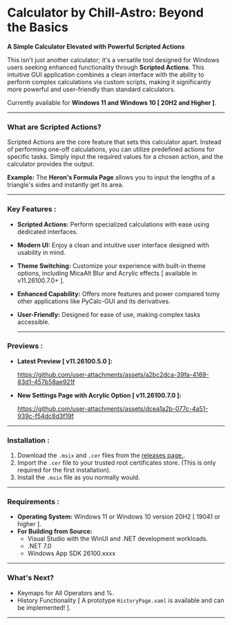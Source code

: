 # Calculator by Chill-Astro: Beyond the Basics

**A Simple Calculator Elevated with Powerful Scripted Actions**

This isn't just another calculator; it's a versatile tool designed for Windows users seeking enhanced functionality through **Scripted Actions**. This intuitive GUI application combines a clean interface with the ability to perform complex calculations via custom scripts, making it significantly more powerful and user-friendly than standard calculators.

Currently available for **Windows 11 and Windows 10 [ 20H2 and Higher ]**.

---

### What are Scripted Actions?

Scripted Actions are the core feature that sets this calculator apart. Instead of performing one-off calculations, you can utilize predefined actions for specific tasks. Simply input the required values for a chosen action, and the calculator provides the output.

**Example:** The **Heron's Formula Page** allows you to input the lengths of a triangle's sides and instantly get its area.

---

### Key Features :

* **Scripted Actions:** Perform specialized calculations with ease using dedicated interfaces.
* **Modern UI:** Enjoy a clean and intuitive user interface designed with usability in mind.
* **Theme Switching:** Customize your experience with built-in theme options, including MicaAlt Blur and Acrylic effects [ available in v11.26100.7.0+ ].
* **Enhanced Capability:** Offers more features and power compared tomy other applications like PyCalc-GUI and its derivatives.
* **User-Friendly:** Designed for ease of use, making complex tasks accessible.

  ---

### Previews :

* **Latest Preview [ v11.26100.5.0 ]:**

  https://github.com/user-attachments/assets/a2bc2dca-39fa-4169-83d1-457b58ae921f

* **New Settings Page with Acrylic Option [ v11.26100.7.0 ]:**
  
   https://github.com/user-attachments/assets/dcea1a2b-077c-4a51-939c-f54dc8d3f19f

---

### Installation : 

1.  Download the `.msix` and `.cer` files from the [releases page.](https://github.com/Chill-Astro/Calculator/releases/tag/Latest).
2.  Import the `.cer` file to your trusted root certificates store. (This is only required for the first installation).
3.  Install the `.msix` file as you normally would.

---

### Requirements :

* **Operating System:** Windows 11 or Windows 10 version 20H2 [ 19041 or higher ].
* **For Building from Source:**
    * Visual Studio with the WinUI and .NET development workloads.
    * .NET 7.0
    * Windows App SDK 26100.xxxx

---

### What's Next?

* Keymaps for All Operators and %.
* History Functionality [ A prototype `HistoryPage.xaml` is available and can be implemented! ].

---
